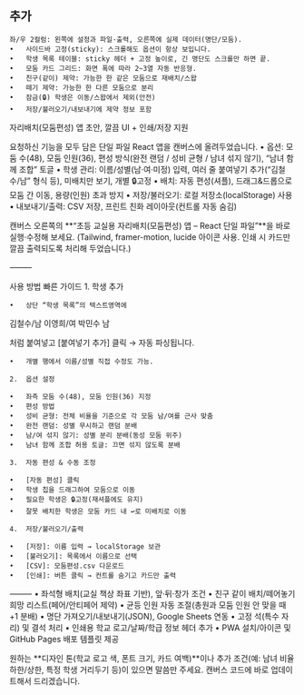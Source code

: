 ## 추가
	좌/우 2컬럼: 왼쪽에 설정과 파일·출력, 오른쪽에 실제 데이터(명단/모둠).
	•	사이드바 고정(sticky): 스크롤해도 옵션이 항상 보입니다.
	•	학생 목록 테이블: sticky 헤더 + 고정 높이로, 긴 명단도 스크롤만 하면 끝.
	•	모둠 카드 그리드: 화면 폭에 따라 2~3열 자동 반응형.
	•	친구(같이) 제약: 가능한 한 같은 모둠으로 재배치/스왑
	•	떼기 제약: 가능한 한 다른 모둠으로 분리
	•	잠금(🔒) 학생은 이동/스왑에서 제외(안전)
	•	저장/불러오기/내보내기에 제약 정보 포함
 자리배치(모둠편성) 앱 초안, 깔끔 UI + 인쇄/저장 지원

요청하신 기능을 모두 담은 단일 파일 React 앱을 캔버스에 올려두었습니다.
	•	옵션: 모둠 수(48), 모둠 인원(36), 편성 방식(완전 랜덤 / 성비 균형 / 남녀 섞지 않기), “남녀 함께 조합” 토글
	•	학생 관리: 이름/성별(남·여·미정) 입력, 여러 줄 붙여넣기 추가(“김철수/남” 형식 등), 미배치만 보기, 개별 🔒고정
	•	배치: 자동 편성(셔플), 드래그&드롭으로 모둠 간 이동, 용량(인원) 초과 방지
	•	저장/불러오기: 로컬 저장소(localStorage) 사용
	•	내보내기/출력: CSV 저장, 프린트 친화 레이아웃(컨트롤 자동 숨김)

캔버스 오른쪽의 **“초등 교실용 자리배치(모둠편성) 앱 – React 단일 파일”**을 바로 실행·수정해 보세요.
(Tailwind, framer-motion, lucide 아이콘 사용. 인쇄 시 카드만 깔끔 출력되도록 처리해 두었습니다.)

⸻

사용 방법 빠른 가이드
	1.	학생 추가

	•	상단 “학생 목록”의 텍스트영역에

김철수/남
이영희/여
박민수 남

처럼 붙여넣고 [붙여넣기 추가] 클릭 → 자동 파싱됩니다.

	•	개별 행에서 이름/성별 직접 수정도 가능.

	2.	옵션 설정

	•	좌측 모둠 수(48), 모둠 인원(36) 지정
	•	편성 방법
	•	성비 균형: 전체 비율을 기준으로 각 모둠 남/여를 근사 맞춤
	•	완전 랜덤: 성별 무시하고 랜덤 분배
	•	남/여 섞지 않기: 성별 분리 분배(동성 모둠 위주)
	•	남녀 함께 조합 허용 토글: 끄면 섞지 않도록 분배

	3.	자동 편성 & 수동 조정

	•	[자동 편성] 클릭
	•	학생 칩을 드래그하여 모둠으로 이동
	•	필요한 학생은 🔒고정(재셔플에도 유지)
	•	잘못 배치한 학생은 모둠 카드 내 ↩︎로 미배치로 이동

	4.	저장/불러오기/출력

	•	[저장]: 이름 입력 → localStorage 보관
	•	[불러오기]: 목록에서 이름으로 선택
	•	[CSV]: 모둠편성.csv 다운로드
	•	[인쇄]: 버튼 클릭 → 컨트롤 숨기고 카드만 출력

⸻
	•	좌석형 배치(교실 책상 좌표 기반), 앞·뒤·창가 조건
	•	친구 같이 배치/떼어놓기 희망 리스트(페어/안티페어 제약)
	•	균등 인원 자동 조절(총원과 모둠 인원 안 맞을 때 +1 분배)
	•	명단 가져오기/내보내기(JSON), Google Sheets 연동
	•	고정 석(특수 자리) 및 결석 처리
	•	인쇄용 학교 로고/날짜/학급 정보 헤더 추가
	•	PWA 설치/아이콘 및 GitHub Pages 배포 템플릿 제공

원하는 **디자인 톤(학교 로고 색, 폰트 크기, 카드 여백)**이나 추가 조건(예: 남녀 비율 하한/상한, 특정 학생 거리두기 등)이 있으면 말씀만 주세요. 캔버스 코드에 바로 업데이트해서 드리겠습니다.

